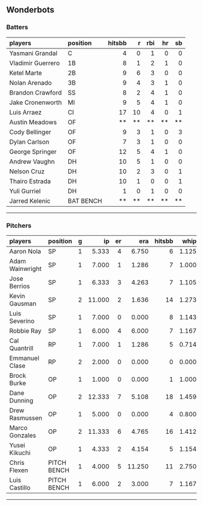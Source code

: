 ## Wonderbots

### Batters

 
|players           |position  | hitsbb|  r| rbi| hr| sb| 
|:-----------------|:---------|------:|--:|---:|--:|--:| 
|Yasmani Grandal   |C         |      4|  0|   1|  0|  0| 
|Vladimir Guerrero |1B        |      8|  1|   2|  1|  0| 
|Ketel Marte       |2B        |      9|  6|   3|  0|  0| 
|Nolan Arenado     |3B        |      9|  4|   3|  1|  0| 
|Brandon Crawford  |SS        |      8|  2|   4|  1|  0| 
|Jake Cronenworth  |MI        |      9|  5|   4|  1|  0| 
|Luis Arraez       |CI        |     17| 10|   4|  0|  1| 
|Austin Meadows    |OF        |     **| **|  **| **| **| 
|Cody Bellinger    |OF        |      9|  3|   1|  0|  3| 
|Dylan Carlson     |OF        |      7|  3|   1|  0|  0| 
|George Springer   |OF        |     12|  5|   4|  1|  0| 
|Andrew Vaughn     |DH        |     10|  5|   1|  0|  0| 
|Nelson Cruz       |DH        |     10|  2|   3|  0|  1| 
|Thairo Estrada    |DH        |     10|  1|   0|  0|  1| 
|Yuli Gurriel      |DH        |      1|  0|   1|  0|  0| 
|Jarred Kelenic    |BAT BENCH |     **| **|  **| **| **| 


* * *

### Pitchers

 
|players         |position    |  g|     ip| er|    era| hitsbb|  whip| so|  w| sv| 
|:---------------|:-----------|--:|------:|--:|------:|------:|-----:|--:|--:|--:| 
|Aaron Nola      |SP          |  1|  5.333|  4|  6.750|      6| 1.125|  9|  0|  0| 
|Adam Wainwright |SP          |  1|  7.000|  1|  1.286|      7| 1.000|  3|  1|  0| 
|Jose Berrios    |SP          |  1|  6.333|  3|  4.263|      7| 1.105|  7|  0|  0| 
|Kevin Gausman   |SP          |  2| 11.000|  2|  1.636|     14| 1.273| 11|  1|  0| 
|Luis Severino   |SP          |  1|  7.000|  0|  0.000|      8| 1.143|  5|  0|  0| 
|Robbie Ray      |SP          |  1|  6.000|  4|  6.000|      7| 1.167|  8|  0|  0| 
|Cal Quantrill   |RP          |  1|  7.000|  1|  1.286|      5| 0.714|  5|  0|  0| 
|Emmanuel Clase  |RP          |  2|  2.000|  0|  0.000|      0| 0.000|  2|  0|  0| 
|Brock Burke     |OP          |  1|  1.000|  0|  0.000|      1| 1.000|  0|  0|  0| 
|Dane Dunning    |OP          |  2| 12.333|  7|  5.108|     18| 1.459| 14|  0|  0| 
|Drew Rasmussen  |OP          |  1|  5.000|  0|  0.000|      4| 0.800|  7|  1|  0| 
|Marco Gonzales  |OP          |  2| 11.333|  6|  4.765|     16| 1.412|  5|  2|  0| 
|Yusei Kikuchi   |OP          |  1|  4.333|  2|  4.154|      5| 1.154|  7|  0|  0| 
|Chris Flexen    |PITCH BENCH |  1|  4.000|  5| 11.250|     11| 2.750|  2|  0|  0| 
|Luis Castillo   |PITCH BENCH |  1|  6.000|  2|  3.000|      7| 1.167|  5|  0|  0| 


* * *



